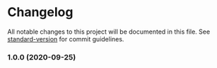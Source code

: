 # Changelog

All notable changes to this project will be documented in this file. 
See [standard-version](https://github.com/conventional-changelog/standard-version) for commit guidelines.

### 1.0.0 (2020-09-25)
